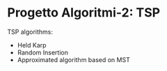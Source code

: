 # Progetto Algoritmi-2: TSP

TSP algorithms:
- Held Karp
- Random Insertion
- Approximated algorithm based on MST